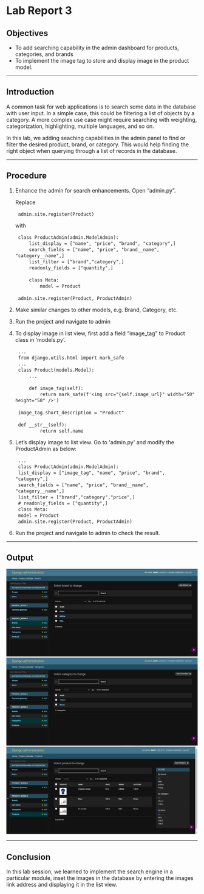 # Lab Report 3

## Objectives

* To add searching capability in the admin dashboard for products, categories, and brands
* To implement the image tag to store and display image in the product model.

***

## Introduction

A common task for web applications is to search some data in the database with user input. In a simple case, this could be filtering a list of objects by a category. A more complex use case might require searching with weighting, categorization, highlighting, multiple languages, and so on.

In this lab, we adding seaching capabilities in the admin panel to find or filter the desired product, brand, or category. This would help finding the right object when querying through a list of records in the database. 

***

## Procedure

1. Enhance the admin for search enhancements. Open “admin.py”.

    Replace

        admin.site.register(Product)

    with

        class ProductAdmin(admin.ModelAdmin):
            list_display = ["name", "price", "brand", "category",]
            search_fields = ["name", "price", "brand__name", "category__name",]
            list_filter = ["brand","category",]
            readonly_fields = ["quantity",]
            
            class Meta:
                model = Product

        admin.site.register(Product, ProductAdmin)

2. Make similar changes to other models, e.g. Brand, Category, etc.

3. Run the project and navigate to admin

4. To display image in list view, first add a field “image_tag” to Product class in 
‘models.py’. 

        ...
        from django.utils.html import mark_safe
        ...
        class Product(models.Model):
            ...

            def image_tag(self):
                return mark_safe(f'<img src="{self.image_url}" width="50" height="50" />')

        image_tag.short_description = "Product"

        def __str__(self):
                return self.name

5. Let’s display image to list view. Go to 'admin.py' and modify the ProductAdmin as 
below:

        ...
        class ProductAdmin(admin.ModelAdmin):
        list_display = ["image_tag", "name", "price", "brand", "category",]
        search_fields = ["name", "price", "brand__name", "category__name",]
        list_filter = ["brand","category","price",]
        # readonly_fields = ["quantity",]
        class Meta:
        model = Product
        admin.site.register(Product, ProductAdmin)

6. Run the project and navigate to admin to check the result.


***

## Output

![](01.png "brand")
![](02.png "category")
![](03.png "product")

***

## Conclusion

In this lab session, we learned to implement the search engine in a particular module, inset the images in the database by entering the images link address and displaying it in the list view.